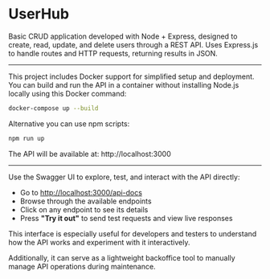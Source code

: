 # UserHub
Basic CRUD application developed with Node + Express, designed to create, read, update, and delete users through a REST API. Uses Express.js to handle routes and HTTP requests, returning results in JSON.

---

This project includes Docker support for simplified setup and deployment.  
You can build and run the API in a container without installing Node.js locally using this Docker command:
```bash
docker-compose up --build
```
Alternative you can use npm scripts:
```bash
npm run up
```
The API will be available at:
http://localhost:3000

---

Use the Swagger UI to explore, test, and interact with the API directly:
- Go to [http://localhost:3000/api-docs](http://localhost:3000/api-docs)
- Browse through the available endpoints
- Click on any endpoint to see its details
- Press **"Try it out"** to send test requests and view live responses

This interface is especially useful for developers and testers to understand how the API works and experiment with it interactively.

Additionally, it can serve as a lightweight backoffice tool to manually manage API operations during maintenance.
